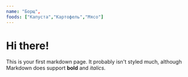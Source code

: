 ```yaml
---
name: "Борщ",
foods: ["Капуста","Картофель","Мясо"]
---
```


# Hi there!

This is your first markdown page. It probably isn't styled much, although
Markdown does support **bold** and _italics._
